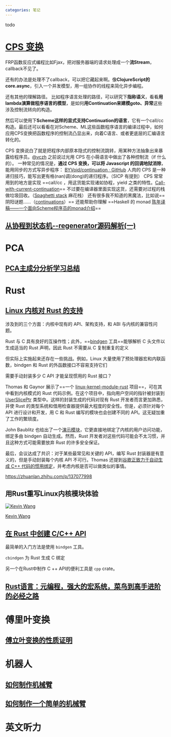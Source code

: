 ```yaml
---
categories: 笔记
---
```

todo

# [CPS 变换](https://www.zhihu.com/question/27581940/answer/88684896)

FRP函数反应式编程比如Fjax，把对服务器端的请求处理成一个**流Stream**，callback不见了。

还有的办法是处理不了callback，可以把它藏起来啊。像**ClojureScript的core.async**，引入一个并发模型，用一组协作的线程来简化异步编程。

还有其他的理解路径。
比如程序语言处理的路径，可以研究下**指称语义**，看看**用lambda演算做程序语言的模型**，是如何**用Continuation来建模goto、异常**这些涉及控制流转向的构造。

然后可以使用下**Scheme这样的显式支持Continuation的语言**，它有一个call/cc构造。最后还可以看看在对Scheme、ML这些函数程序语言的编译过程中，如何应用CPS变换把函数程序的控制流凸显出来，向着C语言、或者更底层的汇编语言转化的。

CPS 变换说白了就是把程序内部原本隐式的控制流跳转，用某种方法抽象出来暴露给程序员。[@vczh](https://www.zhihu.com/people/0970f947b898ecc0ec035f9126dd4e08) 之前说过光用 CPS 在小萌语言中做出了各种控制流（if 什么的）。
一种常见的情况是，**通过 CPS 变换，可以将 Javascript 的回调地狱消除**，能用同步的方式写异步程序： [BYVoid/continuation · GitHub](http://link.zhihu.com/?target=https%3A//github.com/BYVoid/continuation)
人肉的 CPS 是一种递归技巧，能写出更有格(nan)调(dong)的递归程序。（SICP 有提到）
CPS 常常用到的地方是实现 ==call/cc ，用这货能实现诸如协程，yield 之类的特性。[Call-with-current-continuation](http://link.zhihu.com/?target=http%3A//en.wikipedia.org/wiki/Call-with-current-continuation)== 不过要在编译器里面实现这货，还需要对过程的栈做垃圾回收。（[Spaghetti stack](http://link.zhihu.com/?target=http%3A//en.wikipedia.org/wiki/Spaghetti_stack) 麻花栈）
还有很多我不知道的黑魔法，比如说==阴阳谜题……（[continuations](http://link.zhihu.com/?target=http%3A//cs.stackexchange.com/questions/11417/are-there-a-lambda-mu-expression-equivalent-to-the-yin-yang-puzzle)）==
还能帮助你理解 ==Haskell 的 monad [陈年译稿——一个面向Scheme程序员的monad介绍](http://link.zhihu.com/?target=http%3A//www.cnblogs.com/fzwudc/archive/2011/04/19/2020982.html)==

## [从协程到状态机--regenerator源码解析(一)](https://zhuanlan.zhihu.com/p/37562698)

# PCA

## [PCA主成分分析学习总结](https://zhuanlan.zhihu.com/p/32412043)

# Rust

## [Linux 内核对 Rust 的支持](https://www.oschina.net/news/118364/discussion-about-supporting-linux-kernel-development-in-rust)

涉及到的三个方面：内核中现有的 API、架构支持，和 ABI 与内核的兼容性问题。



Rust 与 C 具有良好的互操作性；此外，==[bindgen](https://www.oschina.net/action/GoToLink?url=https%3A%2F%2Fgithub.com%2Frust-lang%2Frust-bindgen) 工具==能够解析 C 头文件以生成适当的 Rust 声明，因此 Rust 不需要从 C 复制重复的定义

但实际上实施起来还存在一些挑战。例如，Linux 大量使用了预处理器宏和内联函数，bindgen 和 Rust 的外函数接口不容易支持它们



需要手动封装多少 C API 才能呈现惯用的 Rust 接口？

Thomas 和 Gaynor 展示了==一个 [linux-kernel-module-rust](https://www.oschina.net/action/GoToLink?url=https%3A%2F%2Fgithub.com%2Ffishinabarrel%2Flinux-kernel-module-rust%2F) 项目==，可在其中看到内核模式的 Rust 代码示例。在这个项目中，指向用户空间的指针被封装到 <u>UserSlicePtr</u> 类型中。这样的封装生成的代码对现有 Rust 开发者而言更加熟悉，并使 Rust 的类型系统和借用检查器提供最大程度的安全性。但是，必须针对每个 API 进行设计和开发，用 C 和 Rust 编写的模块也会创建不同的 API。这无疑加重了工作的繁琐度。

John Baublitz 也给出了一个[演示模块](https://www.oschina.net/action/GoToLink?url=https%3A%2F%2Fgithub.com%2Fjbaublitz%2Fknock-out)，它更直接地绑定了内核的用户访问功能，绑定多由 bindgen 自动生成。然而，Rust 开发者对这些代码可能会不太习惯，并且这种方式可能需要放弃 Rust 的许多安全保证。

最后，会议达成了共识：对于某些最常见和关键的 API，编写 Rust 封装器是有意义的，但是手动封装每个内核 API 不可行。Thomas 还提到[谷歌正致力于自动生成 C++ 代码的惯用绑定](https://www.oschina.net/news/118148/chrome-rust-and-c-interoperability)，并考虑内核是否可以做类似的事情。



https://zhuanlan.zhihu.com/p/137077998

## 用Rust重写Linux内核模块体验

[![Kevin Wang](https://pic2.zhimg.com/v2-0673287aec07413d5c7c1d268bc1e414_xs.jpg?source=172ae18b)](https://www.zhihu.com/people/loong-wong)

[Kevin Wang](https://www.zhihu.com/people/loong-wong)

## [在 Rust 中创建 C/C++ API](https://zhuanlan.zhihu.com/p/70095462)

最简单的入门方法是使用 `bindgen` 工具。

`cbindgen` 为 Rust 生成 C 绑定

另一个在Rust中制作 C ++ API的便利工具是 `cpp` crate。

## [Rust语言：元编程，强大的宏系统，菜鸟到高手进阶的必经之路](https://zhuanlan.zhihu.com/p/161497677)

# 傅里叶变换

## [傅立叶变换的性质证明](https://zhuanlan.zhihu.com/p/80683289)

# 机器人

## [如何制作机械臂](https://zhuanlan.zhihu.com/p/20880450)

## [如何制作一个简单的机械臂](https://zhuanlan.zhihu.com/p/78907358)

# 英文听力

